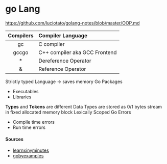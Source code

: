 # go Lang

https://github.com/luciotato/golang-notes/blob/master/OOP.md

| Compilers | Compiler Language            |
|:---------:|:-----------------------------|
| gc        |C compiler                    |
| gccgo     |C++ compiler aka GCC Frontend |
| *         |Dereference Operator          |
| &         |Reference Operator            |

Strictly typed Language -> saves memory
Go Packages
- Executables
- Libraries

**Types** and **Tokens** are different
Data Types are stored as 0/1 bytes stream in fixed allocated memory block
Lexically Scoped
Go Errors
- Compile time errors
- Run time errors

#### Sources
- [learnxinyminutes](https://learnxinyminutes.com/docs/go/)
- [gobyexamples](https://gobyexample.com/)
